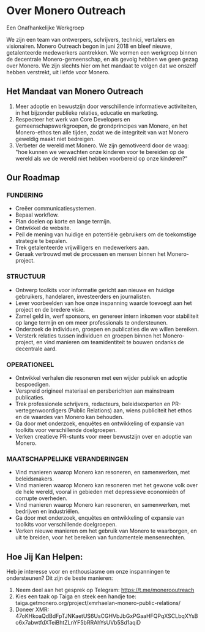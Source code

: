 # Over Monero Outreach

Een Onafhankelijke Werkgroep

We zijn een team van ontwerpers, schrijvers, technici, vertalers en visionairen. Monero Outreach begon in juni 2018 en bleef nieuwe, getalenteerde medewerkers aantrekken. We vormen een werkgroep binnen de decentrale Monero-gemeenschap, en als gevolg hebben we geen gezag over Monero. We zijn slechts hier om het mandaat te volgen dat we onszelf hebben verstrekt, uit liefde voor Monero.

## Het Mandaat van Monero Outreach 

1. Meer adoptie en bewustzijn door verschillende informatieve activiteiten, in het bijzonder publieke relaties, educatie en marketing.
2. Respecteer het werk van Core Developers en gemeenschapswerkgroepen, de grondprincipes van Monero, en het Monero-ethos ten alle tijden, zodat we de integriteit van wat Monero geweldig maakt niet bedreigen.
3. Verbeter de wereld met Monero. We zijn gemotiveerd door de vraag: "hoe kunnen we verwachten onze kinderen voor te bereiden op de wereld als we de wereld niet hebben voorbereid op onze kinderen?"


## Our Roadmap

### FUNDERING

- Creëer communicatiesystemen.
- Bepaal workflow.
- Plan doelen op korte en lange termijn.
- Ontwikkel de website.
- Peil de mening van huidige en potentiële gebruikers om de toekomstige strategie te bepalen.
- Trek getalenteerde vrijwilligers en medewerkers aan.
- Geraak vertrouwd met de processen en mensen binnen het Monero-project.

### STRUCTUUR

- Ontwerp toolkits voor informatie gericht aan nieuwe en huidige gebruikers, handelaren, investeerders en journalisten.
- Lever voorbeelden van hoe onze inspanning waarde toevoegt aan het project en de bredere visie.
- Zamel geld in, werf sponsors, en genereer intern inkomen voor stabiliteit op lange termijn en om meer professionals te ondersteunen.
- Onderzoek de individuen, groepen en publicaties die we willen bereiken. 
- Versterk relaties tussen individuen en groepen binnen het Monero-project, en vind manieren om teamidentiteit te bouwen ondanks de decentrale aard.

### OPERATIONEEL

- Ontwikkel verhalen die resoneren met een wijder publiek en adoptie bespoedigen.
- Verspreid origineel materiaal en persberichten aan mainstream publicaties.
- Trek professionele schrijvers, redacteurs, beleidsexperten en PR-vertegenwoordigers (Public Relations) aan, wiens publiciteit het ethos en de waardes van Monero kan behouden.
- Ga door met onderzoek, enquêtes en ontwikkeling of expansie van toolkits voor verschillende doelgroepen.
- Verken creatieve PR-stunts voor meer bewustzijn over en adoptie van Monero.

### MAATSCHAPPELIJKE VERANDERINGEN

- Vind manieren waarop Monero kan resoneren, en samenwerken, met beleidsmakers.
- Vind manieren waarop Monero kan resoneren met het gewone volk over de hele wereld, vooral in gebieden met depressieve economieën of corrupte overheden.
- Vind manieren waarop Monero kan resoneren, en samenwerken, met bedrijven en industriëlen.
- Ga door met onderzoek, enquêtes en ontwikkeling of expansie van toolkits voor verschillende doelgroepen.
- Verken nieuwe manieren om het gebruik van Monero te waarborgen, en uit te breiden, voor het bereiken van fundamentele mensenrechten.

## Hoe Jij Kan Helpen:

Heb je interesse voor en enthousiasme om onze inspanningen te ondersteunen? Dit zijn de beste manieren:

1. Neem deel aan het gesprek op Telegram:
https://t.me/monerooutreach
2. Kies een taak op Taiga en steek een handje toe:
taiga.getmonero.org/project/xmrhaelan-monero-public-relations/
3. Doneer XMR:
47oKHkoaQdBdFpTJNKaetUS6UsCGHVbJbGxPGaaHFQPqXSCLbqXYsBo6x7abwtfdXTeiBhtZLnYF5bRRAhYsUVb5Sd1aqiD
